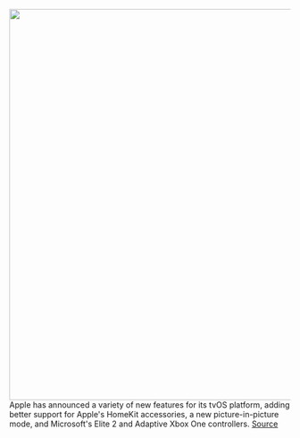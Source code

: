 <img src='https://cdn.vox-cdn.com/thumbor/gRMloHxSuNKzM1GxN5KjuvQ3I7M=/0x0:1920x1080/1200x800/filters:focal(1453x320:1759x626)/cdn.vox-cdn.com/uploads/chorus_image/image/66966845/lcimg_b3e8f42f_606a_42f8_8985_948de155c61a.0.jpg' width='700px' /><br/>
Apple has announced a variety of new features for its tvOS platform, adding better support for Apple's HomeKit accessories, a new picture-in-picture mode, and Microsoft's Elite 2 and Adaptive Xbox One controllers.
<a href='https://www.theverge.com/2020/6/22/21299403/apple-tvos-update-home-support-picture-in-picture-wwdc-2020'> Source <a/>